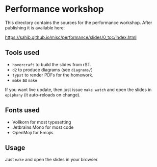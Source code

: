 # Performance workshop

This directory contains the sources for the performance workshop.
After publishing it is available here:

https://sahib.github.io/misc/performance/slides/0_toc/index.html

## Tools used

* ``hovercraft`` to build the slides from rST.
* ``d2`` to produce diagrams (see ``diagrams/``)
* ``typst`` to render PDFs for the homework.
* ``make`` as ``make``

If you want live update, then just issue `make watch` and open the slides in
`epiphany` (it auto-reloads on change).

## Fonts used

* Vollkorn for most typesetting
* Jetbrains Mono for most code
* OpenMoji for Emojis

## Usage

Just `make` and open the slides in your browser.
